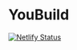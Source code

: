 # YouBuild
[![Netlify Status](https://api.netlify.com/api/v1/badges/d477d787-3375-4f72-924f-38ff7d8800ec/deploy-status)](https://app.netlify.com/sites/youbuild/deploys)
